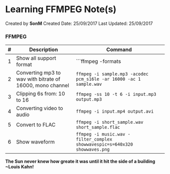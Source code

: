 # Learning FFMPEG Note(s)

Created by **SonM** 
Created Date: 25/09/2017
Last Updated: 25/09/2017

### FFMPEG

| # | Description | Command|
|-----|--------|------|
|1|Show all support format|```ffmpeg -formats | grep PCM ```|
|2|Converting mp3 to wav with bitrate of 16000, mono channel |``` ffmpeg -i sample.mp3 -acodec pcm_s16le -ar 16000 -ac 1 sample.wav ```|
|3|Clipping 6s from: 10 to 16 |``` ffmpeg -ss 10 -t 6 -i input.mp3 output.mp3 ```|
|4|Converting video to audio |``` ffmpeg -i input.mp4 output.avi ```|
|5|Convert to FLAC |``` ffmpeg -i short_sample.wav short_sample.flac ```|
|6|Show waveform |``` ffmpeg -i music.wav -filter_complex showwavespic=s=640x320 showwaves.png ```|

**The Sun never knew how greate it was until it hit the side of a building**
**~Louis Kahn!**
